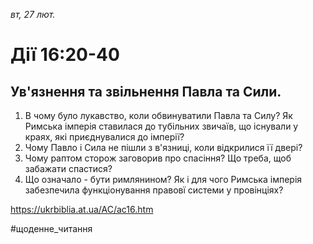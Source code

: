 
_вт, 27 лют._

# Дії 16:20-40

## Ув'язнення та звільнення Павла та Сили.
1. В чому було лукавство, коли обвинуватили Павла та Силу? Як Римська імперія ставилася до тубільних звичаїв, що існували у краях, які приєднувалися до імперії?
2. Чому Павло і Сила не пішли з в'язниці, коли відкрилися її двері?
3. Чому раптом сторож заговорив про спасіння? Що треба, щоб забажати спастися?
4. Що означало - бути римлянином? Як і для чого Римська імперія забезпечила функціонування правовї системи у провінціях?

https://ukrbiblia.at.ua/AC/ac16.htm 

#щоденне_читання

